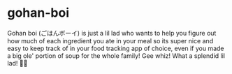 # gohan-boi
Gohan boi (ごはんボーイ) is just a lil lad who wants to help you figure out how much of each ingredient you ate in your meal so its super nice and easy to keep track of in your food tracking app of choice, even if you made a big ole' portion of soup for the whole family! Gee whiz! What a splendid lil lad! 🍚👦

